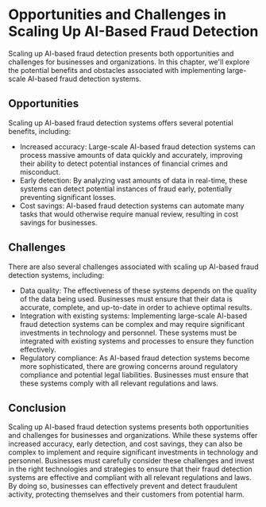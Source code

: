 Opportunities and Challenges in Scaling Up AI-Based Fraud Detection
=====================================================================================================

Scaling up AI-based fraud detection presents both opportunities and challenges for businesses and organizations. In this chapter, we'll explore the potential benefits and obstacles associated with implementing large-scale AI-based fraud detection systems.

Opportunities
-------------

Scaling up AI-based fraud detection systems offers several potential benefits, including:

* Increased accuracy: Large-scale AI-based fraud detection systems can process massive amounts of data quickly and accurately, improving their ability to detect potential instances of financial crimes and misconduct.
* Early detection: By analyzing vast amounts of data in real-time, these systems can detect potential instances of fraud early, potentially preventing significant losses.
* Cost savings: AI-based fraud detection systems can automate many tasks that would otherwise require manual review, resulting in cost savings for businesses.

Challenges
----------

There are also several challenges associated with scaling up AI-based fraud detection systems, including:

* Data quality: The effectiveness of these systems depends on the quality of the data being used. Businesses must ensure that their data is accurate, complete, and up-to-date in order to achieve optimal results.
* Integration with existing systems: Implementing large-scale AI-based fraud detection systems can be complex and may require significant investments in technology and personnel. These systems must be integrated with existing systems and processes to ensure they function effectively.
* Regulatory compliance: As AI-based fraud detection systems become more sophisticated, there are growing concerns around regulatory compliance and potential legal liabilities. Businesses must ensure that these systems comply with all relevant regulations and laws.

Conclusion
----------

Scaling up AI-based fraud detection systems presents both opportunities and challenges for businesses and organizations. While these systems offer increased accuracy, early detection, and cost savings, they can also be complex to implement and require significant investments in technology and personnel. Businesses must carefully consider these challenges and invest in the right technologies and strategies to ensure that their fraud detection systems are effective and compliant with all relevant regulations and laws. By doing so, businesses can effectively prevent and detect fraudulent activity, protecting themselves and their customers from potential harm.

